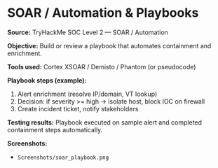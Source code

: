 # SOAR / Automation & Playbooks

**Source:** TryHackMe SOC Level 2 — SOAR / Automation

**Objective:** Build or review a playbook that automates containment and enrichment.

**Tools used:** Cortex XSOAR / Demisto / Phantom (or pseudocode)

**Playbook steps (example):**
1. Alert enrichment (resolve IP/domain, VT lookup)
2. Decision: if severity >= high -> isolate host, block IOC on firewall
3. Create incident ticket, notify stakeholders

**Testing results:** Playbook executed on sample alert and completed containment steps automatically.

**Screenshots:**  
- `Screenshots/soar_playbook.png`
